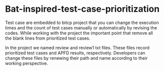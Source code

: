 # Bat-inspired-test-case-prioritization
Test case are embedded to bitcp project that you can change the execution times and the count of test cases manually or automatically by revising the codes.
While working with the project the important point that remove all the blank lines from prioritized test cases.

In the project we named review and review1 txt files. These files record prioritized test cases and APFD results, respectively.
Developers can change these files by renewing their path and name according to their working perspective.
